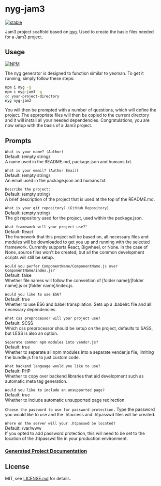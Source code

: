 # nyg-jam3

[![stable](http://badges.github.io/stability-badges/dist/stable.svg)](http://github.com/badges/stability-badges)

Jam3 project scaffold based on [nyg](https://www.npmjs.com/package/nyg). Used to create the basic files needed for a Jam3 project.

## Usage

[![NPM](https://nodei.co/npm/nyg-jam3.png)](https://www.npmjs.com/package/nyg-jam3)

The nyg generator is designed to function similar to yeoman. To get it running, simply follow these steps:

```bash
npm i nyg -g
npm i nyg-jam3 -g
cd your-project-directory
nyg nyg-jam3
```

You will then be prompted with a number of questions, which will define the project. The appropriate files will then be copied to the current directory and it will install all your needed dependencies. Congratulations, you are now setup with the basis of a Jam3 project.

## Prompts

`What is your name? (Author)`  
Default: (empty string)  
A name used in the README.md, package.json and humans.txt.

`What is your email? (Author Email)`  
Default: (empty string)  
An email used in the package.json and humans.txt.

`Describe the project:`  
Default: (empty string)  
A brief description of the project that is used at the top of the README.md.

`What is your git repository? (GitHub Repository)`  
Default: (empty string)  
The git repository used for the project, used within the package.json.

`What framework will your project use?"`  
Default: React  
The framework that this project will be based on, all necessary files and modules will be downloaded to get you up and running with the selected framework. Currently supports React, Bigwheel, or None. In the case of None, source files won't be created, but all the common development scripts will still be setup.

`Would you perfer ComponentName/ComponentName.js over ComponentName/index.js?`  
Default: false  
Whether file names will follow the convention of [folder name]/[folder name].js or [folder name]/index.js.

`Would you like to use ES6?`  
Default: true  
Whether to use ES6 and babel transpilation. Sets up a .babelrc file and all necessary dependencies.

`What css preprocessor will your project use?`  
Default: SCSS  
Which css preprocessor should be setup on the project, defaults to SASS, but LESS is also an option.

`Separate common npm modules into vendor.js?`  
Default: true  
Whether to separate all npm modules into a separate vender.js file, limiting the bundle.js file to just custom code.

`What backend language would you like to use?`  
Default: PHP  
Whether to copy over backend libraries that aid development such as automatic meta tag generation.

`Would you like to include an unsupported page?`  
Default: true  
Whether to include automatic unsupported page redirection.

`Choose the password to use for password protection.`
Type the password you would like to use and the .htaccess and .htpasswd files will be created.

`Where on the server will your .htpasswd be located?`  
Default: /var/www  
If you opted to add password protection, this will need to be set to the location of the .htpasswd file in your production environment.

### [Generated Project Documentation](templates/base/README.md)

## License

MIT, see [LICENSE.md](http://github.com/Jam3/generator-jam3/blob/master/LICENSE.md) for details.
